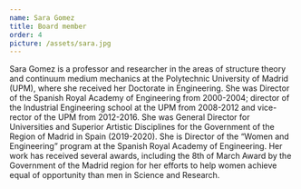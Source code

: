 ```yaml
---
name: Sara Gomez
title: Board member
order: 4
picture: /assets/sara.jpg
---
```


Sara Gomez is a professor and researcher in the areas of structure theory and continuum medium mechanics at the Polytechnic University of Madrid (UPM), where she received her Doctorate in Engineering. She was Director of the Spanish Royal Academy of Engineering from 2000-2004; director of the Industrial Engineering school at the UPM from 2008-2012 and vice-rector of the UPM from 2012-2016. She was General Director for Universities and Superior Artistic Disciplines for the Government of the Region of Madrid in Spain (2019-2020). She is Director of the “Women and Engineering” program at the Spanish Royal Academy of Engineering. Her work has received several awards, including the 8th of March Award by the Government of the Madrid region for her efforts to help women achieve equal of opportunity than men in Science and Research.
